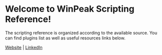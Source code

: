 # Welcome to WinPeak Scripting Reference!

The scripting reference is organized according to the available source. You can find plugins list as well as useful resources links below.

[Website](https://google.com/) | [LinkedIn](https://google.com/) 
